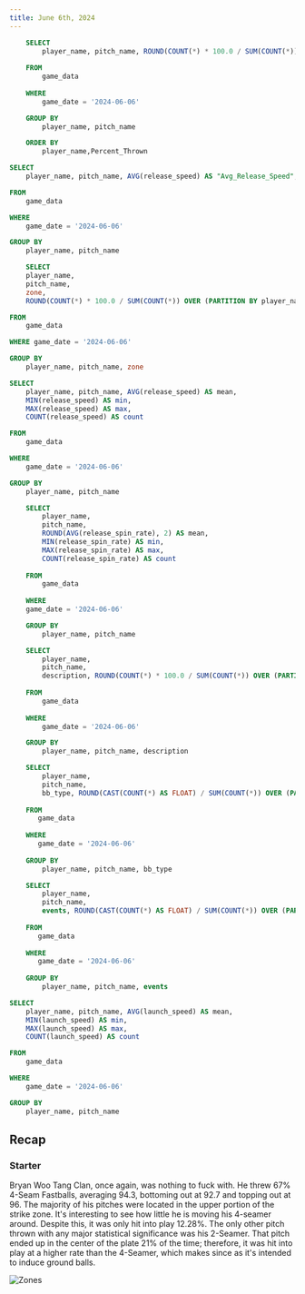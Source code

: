 ```yaml
---
title: June 6th, 2024
---
```


```sql pitch_type_perc
    SELECT 
        player_name, pitch_name, ROUND(COUNT(*) * 100.0 / SUM(COUNT(*)) OVER (PARTITION BY player_name), 2) AS Percent_Thrown
    
    FROM 
        game_data 
    
    WHERE 
        game_date = '2024-06-06'

    GROUP BY 
        player_name, pitch_name

    ORDER BY 
        player_name,Percent_Thrown
```

```sql pitch_speed_agg
SELECT 
    player_name, pitch_name, AVG(release_speed) AS "Avg_Release_Speed", MIN(release_speed) AS "Min_Release_Speed", MAX(release_speed) AS "Max_Release_Speed, COUNT(release_speed) AS count

FROM 
    game_data

WHERE 
    game_date = '2024-06-06'

GROUP BY 
    player_name, pitch_name
```

```sql pitch_zone
    SELECT 
    player_name, 
    pitch_name, 
    zone, 
    ROUND(COUNT(*) * 100.0 / SUM(COUNT(*)) OVER (PARTITION BY player_name, pitch_name), 2) AS proportion

FROM 
    game_data

WHERE game_date = '2024-06-06'

GROUP BY 
    player_name, pitch_name, zone

```

```sql pitch_speed
SELECT 
    player_name, pitch_name, AVG(release_speed) AS mean, 
    MIN(release_speed) AS min, 
    MAX(release_speed) AS max, 
    COUNT(release_speed) AS count

FROM 
    game_data

WHERE 
    game_date = '2024-06-06'

GROUP BY 
    player_name, pitch_name
```

```sql pitch_spin
    SELECT 
        player_name, 
        pitch_name, 
        ROUND(AVG(release_spin_rate), 2) AS mean, 
        MIN(release_spin_rate) AS min, 
        MAX(release_spin_rate) AS max, 
        COUNT(release_spin_rate) AS count 
    
    FROM 
        game_data 
    
    WHERE 
    game_date = '2024-06-06'

    GROUP BY 
        player_name, pitch_name
```

```sql pitch_result
    SELECT 
        player_name, 
        pitch_name, 
        description, ROUND(COUNT(*) * 100.0 / SUM(COUNT(*)) OVER (PARTITION BY player_name, pitch_name), 2) || '%' AS proportion
    
    FROM 
        game_data
    
    WHERE 
        game_date = '2024-06-06'

    GROUP BY 
        player_name, pitch_name, description
```

```sql bb_type
    SELECT 
        player_name, 
        pitch_name, 
        bb_type, ROUND(CAST(COUNT(*) AS FLOAT) / SUM(COUNT(*)) OVER (PARTITION BY player_name, pitch_name) * 100, 2) || '%' AS proportion
    
    FROM 
       game_data
    
    WHERE 
       game_date = '2024-06-06'
    
    GROUP BY 
        player_name, pitch_name, bb_type
```

```sql events
    SELECT 
        player_name, 
        pitch_name, 
        events, ROUND(CAST(COUNT(*) AS FLOAT) / SUM(COUNT(*)) OVER (PARTITION BY player_name, pitch_name) * 100, 2) || '%' AS proportion
    
    FROM 
       game_data
    
    WHERE 
       game_date = '2024-06-06'
    
    GROUP BY 
        player_name, pitch_name, events
```

```sql launch_speed
SELECT 
    player_name, pitch_name, AVG(launch_speed) AS mean, 
    MIN(launch_speed) AS min, 
    MAX(launch_speed) AS max, 
    COUNT(launch_speed) AS count

FROM 
    game_data

WHERE 
    game_date = '2024-06-06'

GROUP BY 
    player_name, pitch_name
```

## Recap<br>

### Starter<br>
Bryan Woo Tang Clan, once again, was nothing to fuck with. He threw 67% 4-Seam Fastballs, averaging 94.3, bottoming out at 92.7 and topping out at 96. The majority of his pitches were located in the upper portion of the strike zone. It's interesting to see how little he is moving his 4-seamer around. Despite this, it was only hit into play 12.28%. The only other pitch thrown with any major statistical significance was his 2-Seamer. That pitch ended up in the center of the plate 21% of the time; therefore, it was hit into play at a higher rate than the 4-Seamer, which makes since as it's intended to induce ground balls.  

<DataTable data={pitch_type_perc} groupBy=player_name groupsOpen=false>
 	<Column id=player_name/> 
	<Column id=pitch_name totalAgg=""/> 
	<Column id=Percent_Thrown totalAgg=""/> 
</DataTable>


<BarChart 
    data={pitch_type_perc}
    x=player_name
    y=Percent_Thrown
    series=pitch_name
    sort=false
    type=grouped
/>

![Zones](/zones.png)


<DataTable data={pitch_zone} groupBy=player_name groupsOpen=false>
 	<Column id=player_name/> 
	<Column id=pitch_name totalAgg=""/> 
	<Column id=zone totalAgg=""/>
    <Column id=proportion totalAgg=""/>
</DataTable>

<DataTable data={pitch_speed} groupBy=player_name groupsOpen=false>
 	<Column id=player_name/> 
	<Column id=pitch_name totalAgg=""/> 
	<Column id=Avg_Release_Speed totalAgg=""/>
    <Column id=Min_Release_Speed totalAgg=""/>
    <Column id=Max_Release_Speed totalAgg=""/>
    <Column id=count totalAgg=""/>
</DataTable>

<DataTable data={pitch_spin} groupBy=player_name groupsOpen=false>
 	<Column id=player_name/> 
	<Column id=pitch_name totalAgg=""/> 
	<Column id=mean totalAgg=""/>
    <Column id=min totalAgg=""/>
    <Column id=max totalAgg=""/>
    <Column id=count totalAgg=""/>
</DataTable>


<DataTable data={pitch_result} groupBy=player_name groupsOpen=false>
 	<Column id=player_name/> 
	<Column id=pitch_name totalAgg=""/> 
	<Column id=description totalAgg=""/>
    <Column id=proportion totalAgg=""/>
</DataTable>

<DataTable data={bb_type} groupBy=player_name groupsOpen=false>
 	<Column id=player_name/> 
	<Column id=pitch_name totalAgg=""/> 
	<Column id=bb_type totalAgg=""/>
    <Column id=proportion totalAgg=""/>
</DataTable>

<DataTable data={events} groupBy=player_name groupsOpen=false>
 	<Column id=player_name/> 
	<Column id=pitch_name totalAgg=""/> 
	<Column id=events totalAgg=""/>
    <Column id=proportion totalAgg=""/>
</DataTable>

<DataTable data={launch_speed} groupBy=player_name groupsOpen=false>
 	<Column id=player_name/> 
	<Column id=pitch_name totalAgg=""/> 
	<Column id=mean totalAgg=""/>
    <Column id=min totalAgg=""/>
    <Column id=max totalAgg=""/>
    <Column id=count totalAgg=""/>
</DataTable>



